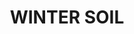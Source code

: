 ---
title: "WINTER SOIL"
price: "TBA"
desc: "Opis nije dostupan"
img_path: "/assets/img/A.MIG-3029.jpg"
brand: AMMO
available: true
cat: "weathering"
subcat: "PIGMENTS (35 mL)"
subsubcat: "SS"
---